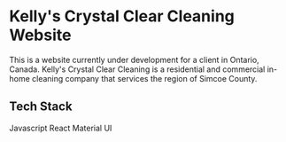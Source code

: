 # Kelly's Crystal Clear Cleaning Website

This is a website currently under development for a client in Ontario, Canada. Kelly's Crystal Clear Cleaning is a residential and commercial in-home cleaning company that services the region of Simcoe County.

## Tech Stack

Javascript
React
Material UI